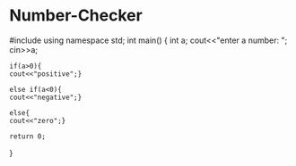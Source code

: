 # Number-Checker
#include<iostream>
using namespace std;
int main()
{
    int a;
    cout<<"enter a number:  ";
    cin>>a;
     
    if(a>0){
    cout<<"positive";}
    
    else if(a<0){
    cout<<"negative";}
    
    else{
    cout<<"zero";}
    
    return 0;
}
